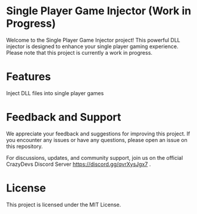 # Single Player Game Injector (Work in Progress)

Welcome to the Single Player Game Injector project! This powerful DLL injector is designed to enhance your single player gaming experience. Please note that this project is currently a work in progress.

# Features
Inject DLL files into single player games

# Feedback and Support
We appreciate your feedback and suggestions for improving this project. If you encounter any issues or have any questions, please open an issue on this repository.

For discussions, updates, and community support, join us on the official CrazyDevs Discord Server https://discord.gg/qvrXysJgx7 . 

# License
This project is licensed under the MIT License.

